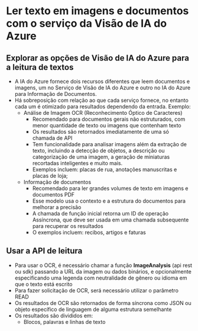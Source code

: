 # Ler texto em imagens e documentos com o serviço da Visão de IA do Azure

## Explorar as opções de Visão de IA do Azure para a leitura de textos

- A IA do Azure fornece dois recursos diferentes que leem documentos e imagens, um no Serviço de Visão de IA do Azure e outro no IA do Azure para Informação de Documentos.
- Há sobreposição com relação ao que cada serviço fornece, no entanto cada um é otimizado para resultados dependendo da entrada. Exemplo:
  - Análise de Imagem OCR (Reconhecimento Óptico de Caracteres)
    - Recomendado para documentos gerais não estruturados, com menor quantidade de texto ou imagens que contenham texto
    - Os resultados são retornados imediatamente de uma só chamada de API
    - Tem funcionalidade para analisar imagens além da extração de texto, incluindo a detecção de objetos, a descrição ou categorização de uma imagem, a geração de miniaturas recortadas inteligentes e muito mais.
    - Exemplos incluem: placas de rua, anotações manuscritas e placas de loja;
  - Informação de documentos
    - Recomendado para ler grandes volumes de texto em imagens e documentos PDF
    - Esse modelo usa o contexto e a estrutura do documentos para melhorar a precisão
    - A chamada de função inicial retorna um ID de operação Assíncrona, que deve ser usada em uma chamada subsequente para recuperar os resultados
    - O exemplos incluem: recibos, artigos e faturas

## Usar a API de leitura

- Para usar o OCR, é necessário chamar a função **ImageAnalysis** (api rest ou sdk) passando a URL da imagem ou dados binários, e opcionalmente especificando uma legenda com neutralidade de gênero ou idioma em que o texto está escrito
- Para fazer solicitação de OCR, será necessário utilizar o parâmetro READ
- Os resultados de OCR são retornados de forma síncrona como JSON ou objeto específico de linguagem de alguma estrutura semelhante
- Os resultados são divididos em:
  - Blocos, palavras e linhas de texto

